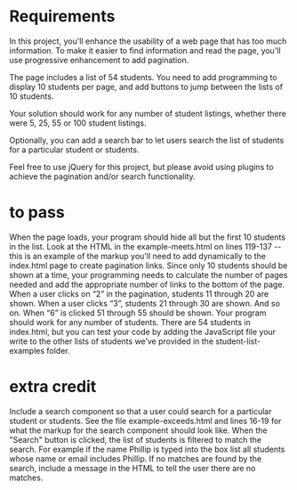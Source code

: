 # Requirements

In this project, you'll enhance the usability of a web page that has too much information. To make it easier to find information and read the page, you'll use progressive enhancement to add pagination.

The page includes a list of 54 students. You need to add programming to display 10 students per page, and add buttons to jump between the lists of 10 students.

Your solution should work for any number of student listings, whether there were 5, 25, 55 or 100 student listings.

Optionally, you can add a search bar to let users search the list of students for a particular student or students.

Feel free to use jQuery for this project, but please avoid using plugins to achieve the pagination and/or search functionality.

# to pass
When the page loads, your program should hide all but the first 10 students in the list.
Look at the HTML in the example-meets.html on lines 119-137 -- this is an example of the markup you'll need to add dynamically to the index.html page to create pagination links.
Since only 10 students should be shown at a time, your programming needs to calculate the number of pages needed and add the appropriate number of links to the bottom of the page.
When a user clicks on “2” in the pagination, students 11 through 20 are shown. When a user clicks “3”, students 21 through 30 are shown. And so on. When “6” is clicked 51 through 55 should be shown.
Your program should work for any number of students. There are 54 students in index.html, but you can test your code by adding the JavaScript file your write to the other lists of students we’ve provided in the student-list-examples folder.

# extra credit
Include a search component so that a user could search for a particular student or students. See the file example-exceeds.html and lines 16-19 for what the markup for the search component should look like.
When the "Search" button is clicked, the list of students is filtered to match the search. For example if the name Phillip is typed into the box list all students whose name or email includes Phillip.
If no matches are found by the search, include a message in the HTML to tell the user there are no matches.